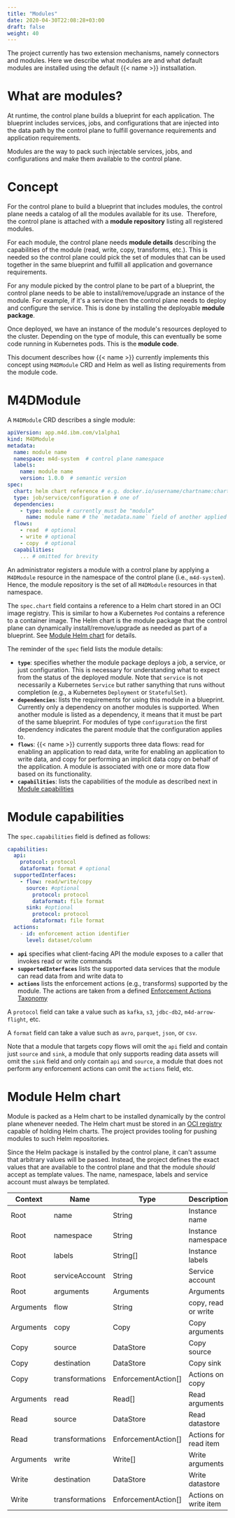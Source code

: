 ```yaml
---
title: "Modules"
date: 2020-04-30T22:08:28+03:00
draft: false
weight: 40
---
```


The project currently has two extension mechanisms, namely connectors and modules. 
Here we describe what modules are and what default modules are installed using the default {{< name >}} instsallation.

# What are modules?

At runtime, the control plane builds a blueprint for each application. The blueprint includes services, jobs, and configurations that are injected into the data path by the control plane to fulfill governance requirements and application requirements.

Modules are the way to pack such injectable services, jobs, and configurations and make them available to the control plane.

# Concept

For the control plane to build a blueprint that includes modules, the control plane needs a catalog of all the modules available for its use.  Therefore, the control plane is attached with a **module repository** listing all registered modules. 


For each module, the control plane needs **module details** describing the capabilities of the module (read, write, copy, transforms, etc.). This is needed so the control plane could pick the set of modules that can be used together in the same blueprint and fulfill all application and governance requirements. 


For any module picked by the control plane to be part of a blueprint, the control plane needs to be able to install/remove/upgrade an instance of the module. For example, if it's a service then the control plane needs to deploy and configure the service. This is done by installing the deployable **module package**.


Once deployed, we have an instance of the module's resources deployed to the cluster. Depending on the type of module, this can eventually be some code running in Kubernetes pods. This is the **module code**.


This document describes how {{< name >}} currently implements this concept using `M4DModule` CRD and Helm as well as listing requirements from the module code.

# M4DModule

A `M4DModule` CRD describes a single module:

```yaml
apiVersion: app.m4d.ibm.com/v1alpha1
kind: M4DModule
metadata:
  name: module name
  namespace: m4d-system  # control plane namespace
  labels:
    name: module name
    version: 1.0.0  # semantic version 
spec:
  chart: helm chart reference # e.g. docker.io/username/chartname:chartversion
  type: job/service/configuration # one of
  dependencies:
    - type: module # currently must be "module"
      name: module name # the `metadata.name` field of another applied M4DModule
  flows:
    - read  # optional
    - write # optional
    - copy  # optional
  capabilities:
    ... # omitted for brevity
```

An administrator registers a module with a control plane by applying a `M4DModule` resource in the namespace of the control plane (i.e., `m4d-system`). Hence, the module repository is the set of all `M4DModule` resources in that namespace.

The `spec.chart` field contains a reference to a Helm chart stored in an OCI image registry. This is similar to how a Kubernetes `Pod` contains a reference to a container image. The Helm chart is the module package that the control plane can dynamically install/remove/upgrade as needed as part of a blueprint. See [Module Helm chart](#module-helm-chart) for details.

The reminder of the `spec` field lists the module details: 
- **`type`**: specifies whether the module package deploys a job, a service, or just configuration. This is necessary for understanding what to expect from the status of the deployed module. Note that `service` is not necessarily a Kubernetes `Service` but rather sanything that runs without completion (e.g., a Kubernetes `Deployment` or `StatefulSet`). 
- **`dependencies`**: lists the requirements for using this module in a blueprint. Currently only a dependency on another modules is supported. When another module is listed as a dependency, it means that it must be part of the same blueprint. For modules of type `configuration` the first dependency indicates the parent module that the configuration applies to.
- **`flows`**: {{< name >}} currently supports three data flows: read for enabling an application to read data, write for enabling an application to write data, and copy for performing an implicit data copy on behalf of the application. A module is associated with one or more data flow based on its functionality.
- **`capabilities`**: lists the capabilities of the module as described next in [Module capabilities](#module-capabilities) 

# Module capabilities

The `spec.capabilities` field is defined as follows:

```yaml
capabilities:
  api:
    protocol: protocol
    dataformat: format # optional
  supportedInterfaces:
    - flow: read/write/copy
      source: #optional
        protocol: protocol
        dataformat: file format
      sink: #optional
        protocol: protocol
        dataformat: file format
  actions:
    - id: enforcement action identifier 
      level: dataset/column
```

* **`api`** specifies what client-facing API the module exposes to a caller that invokes read or write commands 
* **`supportedInterfaces`** lists the supported data services that the module can read data from and write data to
* **`actions`** lists the enforcement actions (e.g., transforms) supported by the module. The actions are taken from a defined [Enforcement Actions Taxonomy](about:blank)

A `protocol` field can take a value such as `kafka`, `s3`, `jdbc-db2`, `m4d-arrow-flight`, etc.

A `format` field can take a value such as `avro`, `parquet`, `json`, or `csv`.

Note that a module that targets copy flows will omit the `api` field and contain just `source` and `sink`, a module that only supports reading data assets will omit the `sink` field and only contain `api` and `source`, a module that does not perform any enforcement actions can omit the `actions` field, etc.

# Module Helm chart

Module is packed as a Helm chart to be installed dynamically by the control plane whenever needed. The Helm chart must be stored in an [OCI registry](https://helm.sh/docs/topics/registries/) capable of holding Helm charts. The project provides tooling for pushing modules to such Helm repositories.


Since the Helm package is installed by the control plane, it can't assume that arbitrary values will be passed. Instead, the project defines the exact values that are available to the control plane and that the module *should* accept as template values. The name, namespace, labels and service account must always be templated.


Context | Name | Type | Description
--------|------|------|------------
Root | name | String | Instance name
Root | namespace | String | Instance namespace
Root | labels | String[] | Instance labels
Root | serviceAccount | String | Service account
Root | arguments | Arguments | Arguments
Arguments | flow | String | copy, read or write
Arguments | copy | Copy | Copy arguments
Copy | source | DataStore | Copy source 
Copy | destination | DataStore | Copy sink
Copy | transformations | EnforcementAction[] | Actions on copy
Arguments | read | Read[] | Read arguments
Read | source | DataStore | Read datastore
Read | transformations | EnforcementAction[]      | Actions for read item
Arguments | write | Write[] | Write arguments
Write | destination | DataStore | Write datastore
Write | transformations | EnforcementAction[] | Actions on write item
